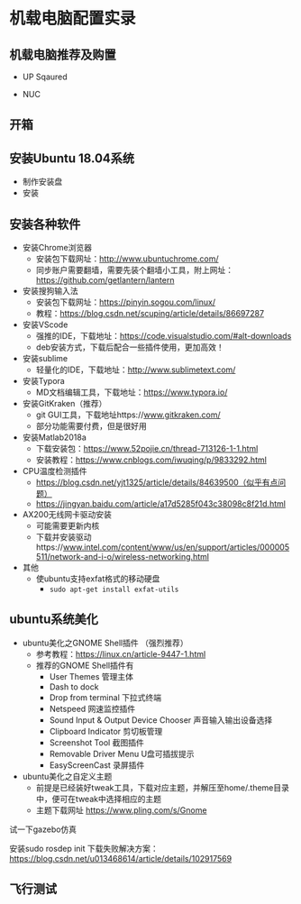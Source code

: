 # 机载电脑配置实录

## 机载电脑推荐及购置

- UP Sqaured

- NUC



## 开箱



## 安装Ubuntu 18.04系统

- 制作安装盘
- 安装

## 安装各种软件

- 安装Chrome浏览器
  - 安装包下载网址：http://www.ubuntuchrome.com/
  - 同步账户需要翻墙，需要先装个翻墙小工具，附上网址：https://github.com/getlantern/lantern
- 安装搜狗输入法
  - 安装包下载网址：https://pinyin.sogou.com/linux/
  - 教程：https://blog.csdn.net/scuping/article/details/86697287
- 安装VScode
  - 强推的IDE，下载地址：https://code.visualstudio.com/#alt-downloads
  - deb安装方式，下载后配合一些插件使用，更加高效！
- 安装sublime
  - 轻量化的IDE，下载地址：http://www.sublimetext.com/
- 安装Typora
  - MD文档编辑工具，下载地址：https://www.typora.io/
- 安装GitKraken（推荐）
  - git GUI工具，下载地址https://www.gitkraken.com/
  - 部分功能需要付费，但是很好用
- 安装Matlab2018a
  - 下载安装包：https://www.52pojie.cn/thread-713126-1-1.html
  - 安装教程：https://www.cnblogs.com/iwuqing/p/9833292.html
- CPU温度检测插件
  - https://blog.csdn.net/yjt1325/article/details/84639500（似乎有点问题）
  - https://jingyan.baidu.com/article/a17d5285f043c38098c8f21d.html
- AX200无线网卡驱动安装
  - 可能需要更新内核
  - 下载并安装驱动https://www.intel.com/content/www/us/en/support/articles/000005511/network-and-i-o/wireless-networking.html
- 其他
  - 使ubuntu支持exfat格式的移动硬盘
    - `sudo apt-get install exfat-utils`

## ubuntu系统美化

- ubuntu美化之GNOME Shell插件 （强烈推荐）
  - 参考教程：https://linux.cn/article-9447-1.html
  - 推荐的GNOME Shell插件有
    - User Themes 管理主体
    - Dash to dock 
    - Drop from terminal 下拉式终端
    - Netspeed 网速监控插件
    - Sound Input & Output Device Chooser 声音输入输出设备选择
    - Clipboard Indicator 剪切板管理
    - Screenshot Tool 截图插件
    - Removable Driver Menu U盘可插拔提示
    - EasyScreenCast 录屏插件
- ubuntu美化之自定义主题
  - 前提是已经装好tweak工具，下载对应主题，并解压至home/.theme目录中，便可在tweak中选择相应的主题
  - 主题下载网址 https://www.pling.com/s/Gnome





试一下gazebo仿真

安装sudo rosdep init 下载失败解决方案：https://blog.csdn.net/u013468614/article/details/102917569



## 飞行测试

